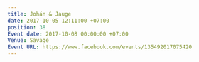 ```yaml
---
title: Johán & Jauge
date: 2017-10-05 12:11:00 +07:00
position: 38
Event date: 2017-10-08 00:00:00 +07:00
Venue: Savage
Event URL: https://www.facebook.com/events/135492017075420
---
```


